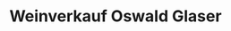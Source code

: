 ---
title: "Weinverkauf Oswald Glaser"
url: /nordheim-a-main/weinverkauf-oswald-glaser/
shop: Wein
---